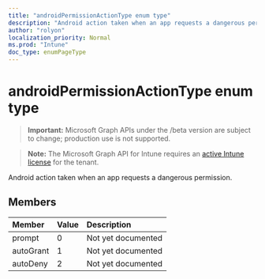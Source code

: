 ```yaml
---
title: "androidPermissionActionType enum type"
description: "Android action taken when an app requests a dangerous permission."
author: "rolyon"
localization_priority: Normal
ms.prod: "Intune"
doc_type: enumPageType
---
```


# androidPermissionActionType enum type

> **Important:** Microsoft Graph APIs under the /beta version are subject to change; production use is not supported.

> **Note:** The Microsoft Graph API for Intune requires an [active Intune license](https://go.microsoft.com/fwlink/?linkid=839381) for the tenant.

Android action taken when an app requests a dangerous permission.

## Members
|Member|Value|Description|
|:---|:---|:---|
|prompt|0|Not yet documented|
|autoGrant|1|Not yet documented|
|autoDeny|2|Not yet documented|



